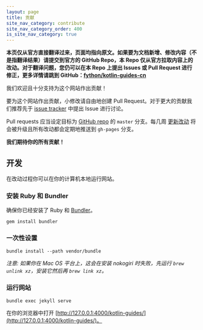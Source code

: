 ```yaml
---
layout: page
title: 贡献
site_nav_category: contribute
site_nav_category_order: 400
is_site_nav_category: true
---
```


**本页仅从官方直接翻译过来，页面均指向原文。如果要为文档新增、修改内容（不是指翻译结果）请提交到官方的 GitHub Repo，本 Repo 仅从官方拉取内容上的改动。对于翻译问题，您仍可以在本 Repo 上提出 Issues 或 Pull Request 进行修正，更多详情请跳到 GitHub：[fython/kotlin-guides-cn](https://github.com/fython/kotlin-guides-cn)**

我们欢迎且十分支持为这个网站作出贡献！

要为这个网站作出贡献，小修改请自由地创建 Pull Request。对于更大的贡献我们推荐先于 [issue tracker](https://github.com/android/kotlin-guides/issues) 中提出 Issue 进行讨论。

Pull requests 应当设定目标为 [GitHub repo](https://github.com/android/kotlin-guides) 的 `master` 分支。每几周 [更新改动](changelog.html) 将会被升级且所有改动都会定期地推送到 `gh-pages` 分支。

**我们期待你的所有贡献！**


## 开发

在改动过程你可以在你的计算机本地运行网站。

### 安装 Ruby 和 Bundler

确保你已经安装了 Ruby 和 [Bundler](http://bundler.io/)。

    gem install bundler

### 一次性设置

    bundle install --path vendor/bundle

_注意: 如果你在 Mac OS 平台上，这会在安装 nokogiri 时失败，先运行 `brew unlink xz`，安装它然后再 `brew link xz`。_

### 运行网站

    bundle exec jekyll serve

在你的浏览器中打开 [http://127.0.0.1:4000/kotlin-guides/](http://127.0.0.1:4000/kotlin-guides/)。
